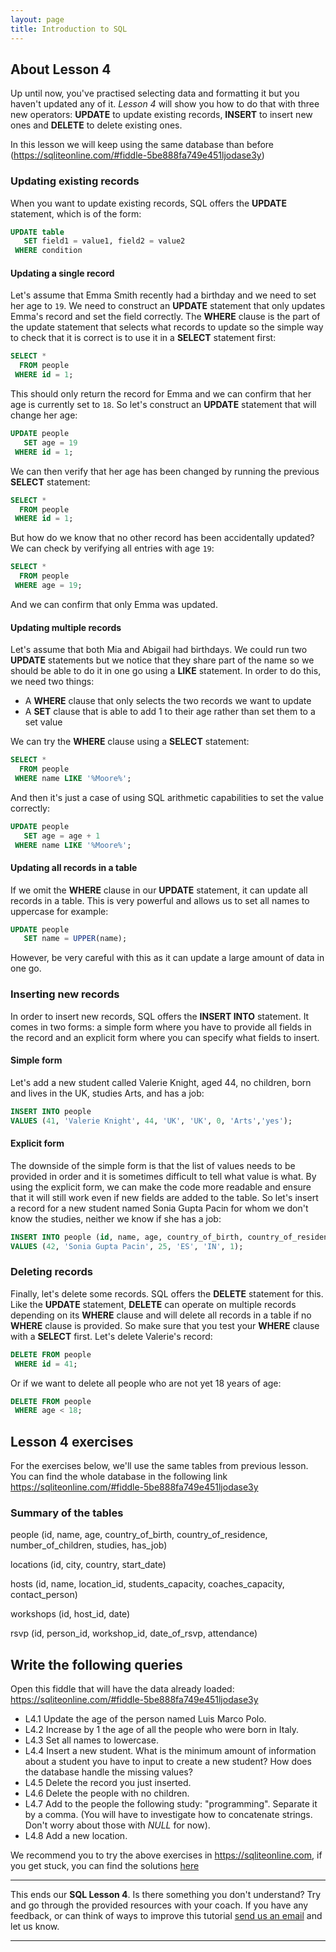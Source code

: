 ```yaml
---
layout: page
title: Introduction to SQL
---
```


## About Lesson 4

Up until now, you've practised selecting data and formatting it but you haven't updated any of it. _Lesson 4_ will show you how to do that with three new operators: **UPDATE** to update existing records, **INSERT** to insert new ones and **DELETE** to delete existing ones.

In this lesson we will keep using the same database than before (https://sqliteonline.com/#fiddle-5be888fa749e451ljodase3y)


### Updating existing records

When you want to update existing records, SQL offers the **UPDATE** statement, which is of the form:

```SQL
UPDATE table
   SET field1 = value1, field2 = value2
 WHERE condition
```

#### Updating a single record

Let's assume that Emma Smith recently had a birthday and we need to set her age to `19`. We need to construct an **UPDATE** statement that only updates Emma's record and set the field correctly. The **WHERE** clause is the part of the update statement that selects what records to update so the simple way to check that it is correct is to use it in a **SELECT** statement first:

```SQL
SELECT *
  FROM people
 WHERE id = 1;
```

This should only return the record for Emma and we can confirm that her age is currently set to `18`. So let's construct an **UPDATE** statement that will change her age:

```SQL
UPDATE people
   SET age = 19
 WHERE id = 1;
```

We can then verify that her age has been changed by running the previous **SELECT** statement:

```SQL
SELECT *
  FROM people
 WHERE id = 1;
```

But how do we know that no other record has been accidentally updated? We can check by verifying all entries with age `19`:

```SQL
SELECT *
  FROM people
 WHERE age = 19;
```

And we can confirm that only Emma was updated.

#### Updating multiple records

Let's assume that both Mia and Abigail had birthdays. We could run two **UPDATE** statements but we notice that they share part of the name so we should be able to do it in one go using a **LIKE** statement. In order to do this, we need two things:
- A **WHERE** clause that only selects the two records we want to update
- A **SET** clause that is able to add 1 to their age rather than set them to a set value

We can try the **WHERE** clause using a **SELECT** statement:

```SQL
SELECT *
  FROM people
 WHERE name LIKE '%Moore%';
```

And then it's just a case of using SQL arithmetic capabilities to set the value correctly:

```SQL
UPDATE people
   SET age = age + 1
 WHERE name LIKE '%Moore%';
```

#### Updating all records in a table

If we omit the **WHERE** clause in our **UPDATE** statement, it can update all records in a table. This is very powerful and allows us to set all names to uppercase for example:

```SQL
UPDATE people
   SET name = UPPER(name);
```

However, be very careful with this as it can update a large amount of data in one go.

### Inserting new records

In order to insert new records, SQL offers the **INSERT INTO** statement. It comes in two forms: a simple form where you have to provide all fields in the record and an explicit form where you can specify what fields to insert.

#### Simple form

Let's add a new student called Valerie Knight, aged 44, no children, born and lives in the UK, studies Arts, and has a job:

```SQL
INSERT INTO people
VALUES (41, 'Valerie Knight', 44, 'UK', 'UK', 0, 'Arts','yes');
```

#### Explicit form

The downside of the simple form is that the list of values needs to be provided in order and it is sometimes difficult to tell what value is what. By using the explicit form, we can make the code more readable and ensure that it will still work even if new fields are added to the table. So let's insert a record for a new student named Sonia Gupta Pacin for whom we don't know the studies, neither we know if she has a job:

```SQL
INSERT INTO people (id, name, age, country_of_birth, country_of_residence, number_of_children)
VALUES (42, 'Sonia Gupta Pacin', 25, 'ES', 'IN', 1);
```

### Deleting records

Finally, let's delete some records. SQL offers the **DELETE** statement for this. Like the **UPDATE** statement, **DELETE** can operate on multiple records depending on its **WHERE** clause and will delete all records in a table if no **WHERE** clause is provided. So make sure that you test your **WHERE** clause with a **SELECT** first. Let's delete Valerie's record:

```SQL
DELETE FROM people
 WHERE id = 41;
```

Or if we want to delete all people who are not yet 18 years of age:

```SQL
DELETE FROM people
 WHERE age < 18;
```

## Lesson 4 exercises

For the exercises below, we'll use the same tables from previous lesson. You can find the whole database in the following link https://sqliteonline.com/#fiddle-5be888fa749e451ljodase3y

### Summary of the tables

people (id, name, age, country_of_birth, country_of_residence, number_of_children, studies, has_job)

locations (id, city, country, start_date)

hosts (id, name, location_id, students_capacity, coaches_capacity, contact_person)

workshops (id, host_id, date)

rsvp (id, person_id, workshop_id, date_of_rsvp, attendance)

## Write the following queries

Open this fiddle that will have the data already loaded: https://sqliteonline.com/#fiddle-5be888fa749e451ljodase3y
* L4.1 Update the age of the person named Luis Marco Polo.
* L4.2 Increase by 1 the age of all the people who were born in Italy.
* L4.3 Set all names to lowercase.
* L4.4 Insert a new student. What is the minimum amount of information about a student you have to input to create a new student? How does the database handle the missing values?
* L4.5 Delete the record you just inserted.
* L4.6 Delete the people with no children.
* L4.7 Add to the people the following study: "programming". Separate it by a comma. (You will have to investigate how to concatenate strings. Don't worry about those with _NULL_ for now).
* L4.8 Add a new location.

We recommend you to try the above exercises in https://sqliteonline.com, if you get stuck, you can find the solutions [here](solutions.md)

---
This ends our **SQL Lesson 4**. Is there something you don't understand? Try and go through the provided resources with your coach. If you have any feedback, or can think of ways to improve this tutorial [send us an email](mailto:feedback@codebar.io) and let us know.

---
